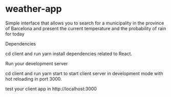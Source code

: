 # weather-app

Simple interface that allows you to search for a municipality in the province of Barcelona and present the current temperature and the probability of rain for today

Dependencies

cd client and run yarn install dependencies related to React.

Run your development server

cd client and run yarn start to start client server in development mode with hot reloading in port 3000.

test your client app in http://localhost:3000

